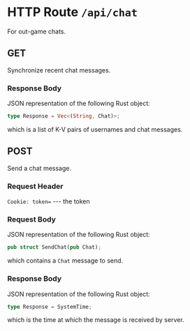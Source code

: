 # HTTP Route `/api/chat`

For out-game chats.

## GET

Synchronize recent chat messages.

### Response Body

JSON representation of the following Rust object:

```rust
type Response = Vec<(String, Chat)>;
```

which is a list of K-V pairs of usernames and chat messages.

## POST

Send a chat message.

### Request Header

`Cookie: token=` --- the token

### Request Body

JSON representation of the following Rust object:

```rust
pub struct SendChat(pub Chat);
```

which contains a `Chat` message to send.

### Response Body

JSON representation of the following Rust object:

```rust
type Response = SystemTime;
```

which is the time at which the message is received by server.
